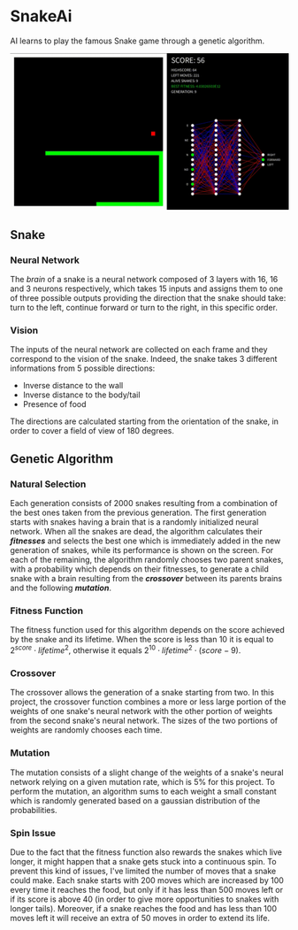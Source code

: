 # SnakeAi
AI learns to play the famous Snake game through a genetic algorithm.

![demo](data/demo1.gif)

## Snake

### Neural Network
The *brain* of a snake is a neural network composed of 3 layers with 16, 16 and 3 neurons respectively, which takes 15 inputs and assigns them to one of three possible outputs providing the direction that the snake should take: turn to the left, continue forward or turn to the right, in this specific order.

### Vision
The inputs of the neural network are collected on each frame and they correspond to the vision of the snake. Indeed, the snake takes 3 different informations from 5 possible directions:
- Inverse distance to the wall
- Inverse distance to the body/tail
- Presence of food

The directions are calculated starting from the orientation of the snake, in order to cover a field of view of 180 degrees.

## Genetic Algorithm

### Natural Selection
Each generation consists of 2000 snakes resulting from a combination of the best ones taken from the previous generation. The first generation starts with snakes having a brain that is a randomly initialized neural network. When all the snakes are dead, the algorithm calculates their ***fitnesses*** and selects the best one which is immediately added in the new generation of snakes, while its performance is shown on the screen. For each of the remaining, the algorithm randomly chooses two parent snakes, with a probability which depends on their fitnesses, to generate a child snake with a brain resulting from the ***crossover*** between its parents brains and the following ***mutation***.

### Fitness Function
The fitness function used for this algorithm depends on the score achieved by the snake and its lifetime. When the score is less than 10 it is equal to $2^{score} \cdot lifetime^2$, otherwise it equals $2^{10} \cdot lifetime^2 \cdot (score-9)$. 

### Crossover
The crossover allows the generation of a snake starting from two. In this project, the crossover function combines a more or less large portion of the weights of one snake's neural network with the other portion of weights from the second snake's neural network. The sizes of the two portions of weights are randomly chooses each time.

### Mutation
The mutation consists of a slight change of the weights of a snake's neural network relying on a given mutation rate, which is 5% for this project. To perform the mutation, an algorithm sums to each weight a small constant which is randomly generated based on a gaussian distribution of the probabilities.

### Spin Issue
Due to the fact that the fitness function also rewards the snakes which live longer, it might happen that a snake gets stuck into a continuous spin. To prevent this kind of issues, I've limited the number of moves that a snake could make. Each snake starts with 200 moves which are increased by 100 every time it reaches the food, but only if it has less than 500 moves left or if its score is above 40 (in order to give more opportunities to snakes with longer tails). Moreover, if a snake reaches the food and has less than 100 moves left it will receive an extra of 50 moves in order to extend its life.